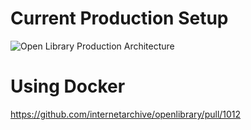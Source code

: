 
# Current Production Setup 
![Open Library Production Architecture](https://archive.org/download/openlibrary-documentation/openlibrary-production-architecture.png)

# Using Docker

https://github.com/internetarchive/openlibrary/pull/1012